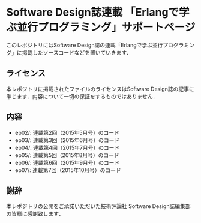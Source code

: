 # Software Design誌連載 「Erlangで学ぶ並行プログラミング」サポートページ

このレポジトリにはSoftware Design誌の連載「Erlangで学ぶ並行プログラミング」に掲載したソースコードなどを置いていきます．

## ライセンス

本レポジトリに掲載されたファイルのライセンスはSoftware Design誌の記事に準じます．内容について一切の保証をするものではありません．

## 内容

* ep02/: 連載第2回（2015年5月号）のコード
* ep03/: 連載第3回（2015年6月号）のコード
* ep04/: 連載第4回（2015年7月号）のコード
* ep05/: 連載第5回（2015年8月号）のコード
* ep06/: 連載第6回（2015年9月号）のコード
* ep07/: 連載第7回（2015年10月号）のコード

## 謝辞

本レポジトリの公開をご承諾いただいた技術評論社 Software Design誌編集部の皆様に感謝致します．

